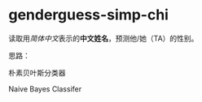 genderguess-simp-chi
====================

读取用*简体中文*表示的**中文姓名**，预测他/她（TA）的性别。

思路：

朴素贝叶斯分类器

Naive Bayes Classifer
